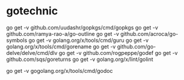 # gotechnic

go get -v github.com/uudashr/gopkgs/cmd/gopkgs
go get -v github.com/ramya-rao-a/go-outline
go get -v github.com/acroca/go-symbols
go get -v golang.org/x/tools/cmd/guru
go get -v golang.org/x/tools/cmd/gorename
go get -v github.com/go-delve/delve/cmd/dlv
go get -v github.com/rogpeppe/godef
go get -v github.com/sqs/goreturns
go get -v golang.org/x/lint/golint

go get -v gogolang.org/x/tools/cmd/godoc
